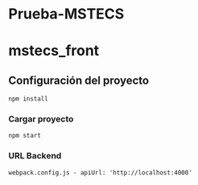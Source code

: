 # Prueba-MSTECS

# mstecs_front

## Configuración del proyecto

```
npm install
```

### Cargar proyecto

```
npm start
```

### URL Backend

```
webpack.config.js - apiUrl: 'http://localhost:4000'
```
